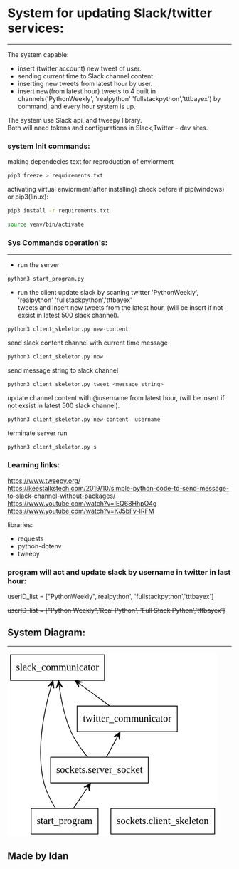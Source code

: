 # System for updating Slack/twitter services:
----------------------------------------------

The system capable:
- insert (twitter account) new tweet of user.
- sending current time to Slack channel content.
- inserting new tweets from latest hour by user.
- insert new(from latest hour) tweets to 4 built in channels('PythonWeekly', 'realpython' 'fullstackpython','tttbayex') by command, and every hour system is up.  


The system use Slack api, and tweepy library.  
Both will need tokens and configurations in Slack,Twitter - dev sites.   


### system Init commands:  
making dependecies text for reproduction of enviorment  
```bash
pip3 freeze > requirements.txt
```

activating virtual enviorment(after installing) check before if pip(windows) or pip3(linux):  
```bash
pip3 install -r requirements.txt
```
```bash
source venv/bin/activate
```

### Sys Commands operation's:
---------------------

- run the server
```python
python3 start_program.py 
```


- run the client
update slack by scaning twitter  'PythonWeekly', 'realpython' 'fullstackpython','tttbayex'   
tweets and insert new tweets from the latest hour, (will be insert if not exsist in latest 500 slack channel).
```python
python3 client_skeleton.py new-content
```

send slack content channel with current time message
```python
python3 client_skeleton.py now
```

send message string to slack channel  
```python
python3 client_skeleton.py tweet <message string>
```

update channel content with @username from latest hour, (will be insert if not exsist in latest 500 slack channel).    
```python
python3 client_skeleton.py new-content  username
```

terminate server run    
```python
python3 client_skeleton.py s
```


### Learning links:
https://www.tweepy.org/  
https://keestalkstech.com/2019/10/simple-python-code-to-send-message-to-slack-channel-without-packages/  
https://www.youtube.com/watch?v=lEQ68HhpO4g  
https://www.youtube.com/watch?v=KJ5bFv-IRFM  




libraries:
- requests
- python-dotenv
- tweepy



### program will act and update slack by username in twitter in last hour:

userID_list = ["PythonWeekly",'realpython', 'fullstackpython','tttbayex']

~~userID_list = ["Python Weekly",'Real Python', 'Full Stack Python','tttbayex']~~

## System Diagram:
-------------------

![UML](./diagram/myUML.png)  


Made by Idan 
------------